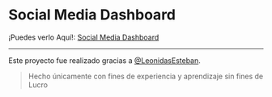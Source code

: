 # Social Media Dashboard

¡Puedes verlo Aquí!: [ Social Media Dashboard](https://zacksten.github.io/social-media-table/ " Social Media Dashboard")


------------
Este proyecto fue realizado gracias a [@LeonidasEsteban](https://github.com/LeonidasEsteban "@LeonidasEsteban").

> Hecho únicamente con fines de experiencia y aprendizaje sin fines de Lucro


